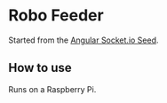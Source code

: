 # Robo Feeder

Started from the [Angular Socket.io Seed](https://github.com/btford/angular-socket-io-seed).

## How to use

Runs on a Raspberry Pi. 


